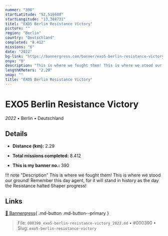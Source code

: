 ```yaml
---
nummer: "390"
startLatitude: "52,516608"
startLongitude: "13,388731"
titel: "EXO5 Berlin Resistance Victory"
picture: ""
region: "Berlin"
country: "Deutschland"
completed: "8.412"
missions: "6"
date: "2022"
bg-link: "https://bannergress.com/banner/exo5-berlin-resistance-victory-2d01"
onyx: "0"
description: "This is where we fought them! This is where we stood our ground! Remember this day agent, for it will stand in history as the day the Resistance halted Shaper progress!"
lengthKMeters: "2,29"
umap: ""
title: "EXO5 Berlin Resistance Victory"
---
```

# EXO5 Berlin Resistance Victory

*2022* • Berlin • Deutschland



## Details
- **Distance (km):** 2.29

- **Total missions completed:** 8.412
- **This is my banner no.:** 390


!!! note "Description"
    This is where we fought them! This is where we stood our ground! Remember this day agent, for it will stand in history as the day the Resistance halted Shaper progress!



## Links
[🔗 Bannergress](https://bannergress.com/banner/exo5-berlin-resistance-victory-2d01){ .md-button .md-button--primary }



> File: `000390_exo5-berlin-resistance-victory_2022.md` • #000390 • Slug: `exo5-berlin-resistance-victory`
